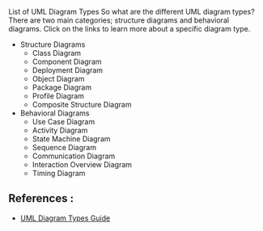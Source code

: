 List of UML Diagram Types
So what are the different UML diagram types? There are two main categories; structure diagrams and behavioral diagrams. Click on the links to learn more about a specific diagram type.

- Structure Diagrams
    - Class Diagram
    - Component Diagram
    - Deployment Diagram
    - Object Diagram
    - Package Diagram
    - Profile Diagram
    - Composite Structure Diagram  
- Behavioral Diagrams
    - Use Case Diagram
    - Activity Diagram
    - State Machine Diagram
    - Sequence Diagram
    - Communication Diagram
    - Interaction Overview Diagram
    - Timing Diagram
## References :
- [UML Diagram Types Guide](https://creately.com/blog/diagrams/uml-diagram-types-examples/)